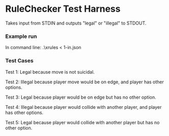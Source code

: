 # RuleChecker Test Harness

Takes input from STDIN and outputs "legal" or "illegal" to STDOUT.

### Example run
In command line: .\xrules < 1-in.json

### Test Cases
Test 1: Legal because move is not suicidal.

Test 2: Illegal because player move would be on edge, and player has other options.

Test 3: Legal because player would be on edge but has no other option.

Test 4: Illegal because player would collide with another player, and player has other options.

Test 5: Legal because player would collide with another player but has no other option.

